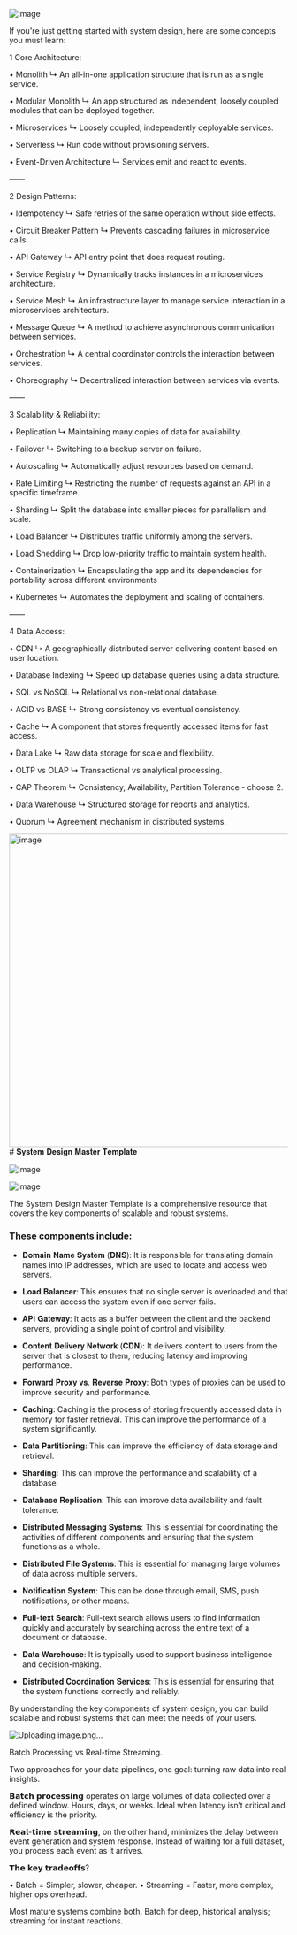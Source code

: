 ![image](https://github.com/user-attachments/assets/77dbe8f2-c285-4d68-857a-a40401b70811)

If you're just getting started with system design,
here are some concepts you must learn:


1 Core Architecture:

• Monolith
↳ An all-in-one application structure that is run as a single service.

• Modular Monolith
↳ An app structured as independent, loosely coupled modules that can be deployed together.

• Microservices
↳ Loosely coupled, independently deployable services.

• Serverless
↳ Run code without provisioning servers.

• Event-Driven Architecture
↳ Services emit and react to events.

——

2 Design Patterns:

• Idempotency
↳ Safe retries of the same operation without side effects.

• Circuit Breaker Pattern
↳ Prevents cascading failures in microservice calls.

• API Gateway
↳ API entry point that does request routing.

• Service Registry
↳ Dynamically tracks instances in a microservices architecture.

• Service Mesh
↳ An infrastructure layer to manage service interaction in a microservices architecture.

• Message Queue
↳ A method to achieve asynchronous communication between services.

• Orchestration
↳ A central coordinator controls the interaction between services.

• Choreography
↳ Decentralized interaction between services via events.

——

3 Scalability & Reliability:

• Replication
↳ Maintaining many copies of data for availability.

• Failover
↳ Switching to a backup server on failure.

• Autoscaling
↳ Automatically adjust resources based on demand.

• Rate Limiting
↳ Restricting the number of requests against an API in a specific timeframe.

• Sharding
↳ Split the database into smaller pieces for parallelism and scale.

• Load Balancer
↳ Distributes traffic uniformly among the servers.

• Load Shedding
↳ Drop low-priority traffic to maintain system health.

• Containerization
↳ Encapsulating the app and its dependencies for portability across different environments

• Kubernetes
↳ Automates the deployment and scaling of containers.

——

4 Data Access:

• CDN
↳ A geographically distributed server delivering content based on user location.

• Database Indexing
↳ Speed up database queries using a data structure.

• SQL vs NoSQL
↳ Relational vs non-relational database.

• ACID vs BASE
↳ Strong consistency vs eventual consistency.

• Cache
↳ A component that stores frequently accessed items for fast access.

• Data Lake
↳ Raw data storage for scale and flexibility.

• OLTP vs OLAP
↳ Transactional vs analytical processing.

• CAP Theorem
↳ Consistency, Availability, Partition Tolerance - choose 2.

• Data Warehouse
↳ Structured storage for reports and analytics.

• Quorum
↳ Agreement mechanism in distributed systems.

<img width="566" alt="image" src="https://github.com/user-attachments/assets/32e8483a-d4a2-4643-93af-df7f8a8cb2a7"># 𝐒𝐲𝐬𝐭𝐞𝐦 𝐃𝐞𝐬𝐢𝐠𝐧 𝐌𝐚𝐬𝐭𝐞𝐫 𝐓𝐞𝐦𝐩𝐥𝐚𝐭𝐞

![image](https://github.com/user-attachments/assets/e04169e9-cbc1-45ae-8af8-2c926d3962af)


![image](https://github.com/user-attachments/assets/9c64ae21-64da-44a7-81c3-83cc65711eb9)

The System Design Master Template is a comprehensive resource that covers the key components of scalable and robust systems.

### These components include:

- 𝐃𝐨𝐦𝐚𝐢𝐧 𝐍𝐚𝐦𝐞 𝐒𝐲𝐬𝐭𝐞𝐦 (𝐃𝐍𝐒): It is responsible for translating domain names into IP addresses, which are used to locate and access web servers.

- 𝐋𝐨𝐚𝐝 𝐁𝐚𝐥𝐚𝐧𝐜𝐞𝐫: This ensures that no single server is overloaded and that users can access the system even if one server fails.

- 𝐀𝐏𝐈 𝐆𝐚𝐭𝐞𝐰𝐚𝐲: It acts as a buffer between the client and the backend servers, providing a single point of control and visibility.

- 𝐂𝐨𝐧𝐭𝐞𝐧𝐭 𝐃𝐞𝐥𝐢𝐯𝐞𝐫𝐲 𝐍𝐞𝐭𝐰𝐨𝐫𝐤 (𝐂𝐃𝐍): It delivers content to users from the server that is closest to them, reducing latency and improving performance.

- 𝐅𝐨𝐫𝐰𝐚𝐫𝐝 𝐏𝐫𝐨𝐱𝐲 𝐯𝐬. 𝐑𝐞𝐯𝐞𝐫𝐬𝐞 𝐏𝐫𝐨𝐱𝐲: Both types of proxies can be used to improve security and performance.

- 𝐂𝐚𝐜𝐡𝐢𝐧𝐠: Caching is the process of storing frequently accessed data in memory for faster retrieval. This can improve the performance of a system significantly.

- 𝐃𝐚𝐭𝐚 𝐏𝐚𝐫𝐭𝐢𝐭𝐢𝐨𝐧𝐢𝐧𝐠: This can improve the efficiency of data storage and retrieval.

- 𝐒𝐡𝐚𝐫𝐝𝐢𝐧𝐠: This can improve the performance and scalability of a database.

- 𝐃𝐚𝐭𝐚𝐛𝐚𝐬𝐞 𝐑𝐞𝐩𝐥𝐢𝐜𝐚𝐭𝐢𝐨𝐧: This can improve data availability and fault tolerance.

- 𝐃𝐢𝐬𝐭𝐫𝐢𝐛𝐮𝐭𝐞𝐝 𝐌𝐞𝐬𝐬𝐚𝐠𝐢𝐧𝐠 𝐒𝐲𝐬𝐭𝐞𝐦𝐬: This is essential for coordinating the activities of different components and ensuring that the system functions as a whole.

- 𝐃𝐢𝐬𝐭𝐫𝐢𝐛𝐮𝐭𝐞𝐝 𝐅𝐢𝐥𝐞 𝐒𝐲𝐬𝐭𝐞𝐦𝐬: This is essential for managing large volumes of data across multiple servers.

- 𝐍𝐨𝐭𝐢𝐟𝐢𝐜𝐚𝐭𝐢𝐨𝐧 𝐒𝐲𝐬𝐭𝐞𝐦: This can be done through email, SMS, push notifications, or other means.

- 𝐅𝐮𝐥𝐥-𝐭𝐞𝐱𝐭 𝐒𝐞𝐚𝐫𝐜𝐡: Full-text search allows users to find information quickly and accurately by searching across the entire text of a document or database.

- 𝐃𝐚𝐭𝐚 𝐖𝐚𝐫𝐞𝐡𝐨𝐮𝐬𝐞: It is typically used to support business intelligence and decision-making.

- 𝐃𝐢𝐬𝐭𝐫𝐢𝐛𝐮𝐭𝐞𝐝 𝐂𝐨𝐨𝐫𝐝𝐢𝐧𝐚𝐭𝐢𝐨𝐧 𝐒𝐞𝐫𝐯𝐢𝐜𝐞𝐬: This is essential for ensuring that the system functions correctly and reliably.

By understanding the key components of system design, you can build scalable and robust systems that can meet the needs of your users.


![Uploading image.png…]()

Batch Processing vs Real-time Streaming.

Two approaches for your data pipelines, one goal: turning raw data into real insights.

𝗕𝗮𝘁𝗰𝗵 𝗽𝗿𝗼𝗰𝗲𝘀𝘀𝗶𝗻𝗴  operates on large volumes of data collected over a defined window. Hours, days, or weeks. Ideal when latency isn’t critical and efficiency is the priority.

𝗥𝗲𝗮𝗹-𝘁𝗶𝗺𝗲 𝘀𝘁𝗿𝗲𝗮𝗺𝗶𝗻𝗴, on the other hand, minimizes the delay between event generation and system response. Instead of waiting for a full dataset, you process each event as it arrives.

𝗧𝗵𝗲 𝗸𝗲𝘆 𝘁𝗿𝗮𝗱𝗲𝗼𝗳𝗳𝘀?

• Batch = Simpler, slower, cheaper.
• Streaming = Faster, more complex, higher ops overhead.

Most mature systems combine both.
Batch for deep, historical analysis; streaming for instant reactions.


